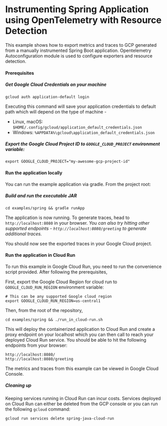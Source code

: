 # Instrumenting Spring Application using OpenTelemetry with Resource Detection

This example shows how to export metrics and traces to GCP generated from a manually instrumented Spring Boot application.
Opentelemetry Autoconfiguration module is used to configure exporters and resource detection. 

#### Prerequisites

##### Get Google Cloud Credentials on your machine

```shell
gcloud auth application-default login
```
Executing this command will save your application credentials to default path which will depend on the type of machine -
- Linux, macOS: `$HOME/.config/gcloud/application_default_credentials.json`
- Windows: `%APPDATA%\gcloud\application_default_credentials.json`

##### Export the Google Cloud Project ID to `GOOGLE_CLOUD_PROJECT` environment variable:

```shell
export GOOGLE_CLOUD_PROJECT="my-awesome-gcp-project-id"
```

#### Run the application locally

You can run the example application via gradle. From the project root:

##### Build and run the executable JAR

```shell
cd examples/spring && gradle runApp
```

The application is now running. To generate traces, head to `http://localhost:8080` in your browser.
*You can also try hitting other supported endpoints - `http://localhost:8080/greeting` to generate additional traces.*

You should now see the exported traces in your Google Cloud project.

#### Run the application in Cloud Run

To run this example in Google Cloud Run, you need to run the convenience script provided. After following the prerequisites,

First, export the Google Cloud Region for cloud run to `GOOGLE_CLOUD_RUN_REGION` environment variable:

```shell
# This can be any supported Google cloud region
export GOOGLE_CLOUD_RUN_REGION=us-central1
```

Then, from the root of the repository,
```shell
cd examples/spring && ./run_in_cloud-run.sh
```

This will deploy the containerized application to Cloud Run and create a proxy endpoint on your localhost which you can then call to reach your deployed Cloud Run service.
You should be able to hit the following endpoints from your browser: 

```text
http://localhost:8080/
http://localhost:8080/greeting
```

The metrics and traces from this example can be viewed in Google Cloud Console.

##### Cleaning up

Keeping services running in Cloud Run can incur costs. Services deployed on Cloud Run can either
be deleted from the GCP console or you can run the following `gcloud` command:

```shell
gcloud run services delete spring-java-cloud-run
```
